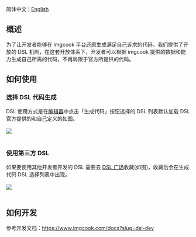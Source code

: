 简体中文 | [English](https://github.com/imgcook-dsl/flutter-standard/blob/master/README.md)

## 概述

为了让开发者能够在 imgcook 平台还原生成满足自己诉求的代码，我们提供了开放的 DSL 机制，在这套开放体系下，开发者可以根据 imgcook 提供的数据和能力生成自己所需的代码，不再局限于官方所提供的代码。
<br/>

## 如何使用

### 选择 DSL 代码生成

DSL 使用方式是在[编辑器](https://www.imgcook.com/editor#/)中点击「生成代码」按钮选择的 DSL 列表默认加载 DSL 官方提供的和自己定义的如图。
<br/><br/>
<img src="https://gw.alicdn.com/imgextra/i3/O1CN01jYTHv81qNig5iq1cP_!!6000000005484-2-tps-2816-1592.png">
<br/><br/>

### 使用第三方 DSL

如果要使用其他开发者开发的 DSL 需要去 [DSL 广场](https://www.imgcook.com/dsl)收藏(如图)，收藏后会在生成代码 DSL 选择列表中出现。
<br/><br/>
<img src="https://gw.alicdn.com/imgextra/i1/O1CN01QyHOTB1MK75O8LXOE_!!6000000001415-2-tps-2816-1596.png">
<br/><br/>

## 如何开发

参考开发文档：https://www.imgcook.com/docs?slug=dsl-dev
